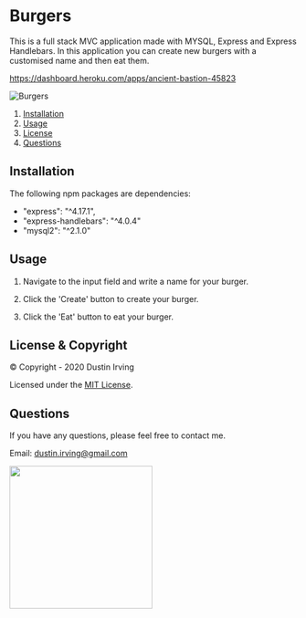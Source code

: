 # Burgers

This is a full stack MVC application made with MYSQL, Express and Express Handlebars. In this application you can create new burgers with a customised name and then eat them.

https://dashboard.heroku.com/apps/ancient-bastion-45823

![Burgers](./public/assets/images-gifs/burgers.gif)

1. [Installation](#Installation)
2. [Usage](#Usage)
3. [License](#License)
4. [Questions](#Questions)

## Installation

The following npm packages are dependencies:

- "express": "^4.17.1",
- "express-handlebars": "^4.0.4"
- "mysql2": "^2.1.0"

## Usage

1. Navigate to the input field and write a name for your burger.

2. Click the 'Create' button to create your burger.

3. Click the 'Eat' button to eat your burger.

## License & Copyright

&copy; Copyright - 2020 Dustin Irving

Licensed under the [MIT License](LICENSE).

## Questions

If you have any questions, please feel free to contact me.

Email: dustin.irving@gmail.com

<img src="https://avatars3.githubusercontent.com/u/53638843?v=4" width="250" />

